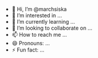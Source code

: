 - 👋 Hi, I’m @marchsiska
- 👀 I’m interested in ...
- 🌱 I’m currently learning ...
- 💞️ I’m looking to collaborate on ...
- 📫 How to reach me ...
- 😄 Pronouns: ...
- ⚡ Fun fact: ...

<!---
marchsiska/marchsiska is a ✨ special ✨ repository because its `README.md` (this file) appears on your GitHub profile.
You can click the Preview link to take a look at your changes.
--->
